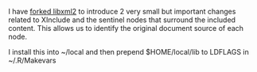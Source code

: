 I have [forked libxml2](https://gitlab.gnome.org/duncantl/libxml2/-/tree/master) to introduce 2 very small but important changes related
to XInclude and the sentinel nodes that surround the included content.
This allows us to identify the original document source of each node.

I install this into ~/local and then prepend $HOME/local/lib to LDFLAGS in ~/.R/Makevars
